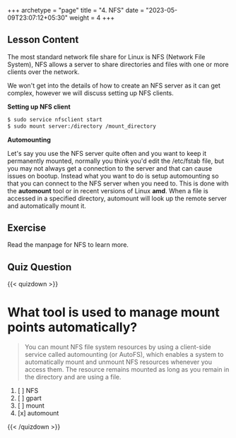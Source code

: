 +++
archetype = "page"
title = "4. NFS"
date = "2023-05-09T23:07:12+05:30"
weight = 4
+++

## Lesson Content

The most standard network file share for Linux is NFS (Network File System), NFS allows a server to share directories and files with one or more clients over the network. 

We won't get into the details of how to create an NFS server as it can get complex, however we will discuss setting up NFS clients.

**Setting up NFS client**

```bash
$ sudo service nfsclient start
$ sudo mount server:/directory /mount_directory
```

**Automounting**

Let's say you use the NFS server quite often and you want to keep it permanently mounted, normally you think you'd edit the /etc/fstab file, but you may not always get a connection to the server and that can cause issues on bootup. Instead what you want to do is setup automounting so that you can connect to the NFS server when you need to. This is done with the **automount** tool or in recent versions of Linux **amd**. When a file is accessed in a specified directory, automount will look up the remote server and automatically mount it. 

## Exercise

Read the manpage for NFS to learn more.

## Quiz Question

{{< quizdown >}}

# What tool is used to manage mount points automatically?

> You can mount NFS file system resources by using a client-side service called automounting (or AutoFS), which enables a system to automatically mount and unmount NFS resources whenever you access them. The resource remains mounted as long as you remain in the directory and are using a file.

1. [ ] NFS
2. [ ] gpart
3. [ ] mount
4. [x] automount

{{< /quizdown >}}

